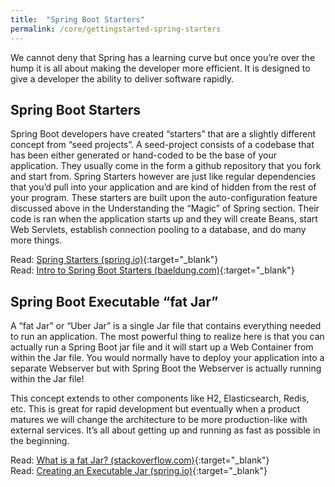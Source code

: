 ```yaml
---
title:  "Spring Boot Starters"
permalink: /core/gettingstarted-spring-starters
---
```


We cannot deny that Spring has a learning curve but once you’re over the hump it is all about making the developer more efficient. It is designed to give a developer the ability to deliver software rapidly.

## Spring Boot Starters

Spring Boot developers have created “starters” that are a slightly different concept from “seed projects”. A seed-project consists of a codebase that has been either generated or hand-coded to be the base of your application. They usually come in the form a github repository that you fork and start from. Spring Starters however are just like regular dependencies that you’d pull into your application and are kind of hidden from the rest of your program. These starters are built upon the auto-configuration feature discussed above in the Understanding the “Magic” of Spring section. Their code is ran when the application starts up and they will create Beans, start Web Servlets, establish connection pooling to a database, and do many more things. 

<i class='fas fa-bookmark'></i> Read: [Spring Starters (spring.io)](https://docs.spring.io/spring-boot/docs/current-SNAPSHOT/reference/htmlsingle/#using-boot-starter){:target="_blank"}<br/>
<i class='fas fa-bookmark'></i> Read: [Intro to Spring Boot Starters (baeldung.com)](http://www.baeldung.com/spring-boot-starters){:target="_blank"}

## Spring Boot Executable “fat Jar”

A “fat Jar” or “Uber Jar” is a single Jar file that contains everything needed to run an application. The most powerful thing to realize here is that you can actually run a Spring Boot jar file and it will start up a Web Container from within the Jar file. You would normally have to deploy your application into a separate Webserver but with Spring Boot the Webserver is actually running within the Jar file!

This concept extends to other components like H2, Elasticsearch, Redis, etc. This is great for rapid development but eventually when a product matures we will change the architecture to be more production-like with external services. It’s all about getting up and running as fast as possible in the beginning. 

<i class='fas fa-bookmark'></i> Read: [What is a fat Jar? (stackoverflow.com)](https://stackoverflow.com/questions/19150811/what-is-a-fat-jar){:target="_blank"}<br/>
<i class='fas fa-bookmark'></i> Read: [Creating an Executable Jar (spring.io)](https://docs.spring.io/spring-boot/docs/current/reference/htmlsingle/#getting-started-first-application-executable-jar){:target="_blank"}